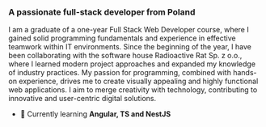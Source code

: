 <h3 align="left">A passionate full-stack developer from Poland</h3>

<p>I am a graduate of a one-year Full Stack Web Developer course, where I gained solid programming fundamentals and experience in effective teamwork within IT environments. Since the beginning of the year, I have been collaborating with the software house Radioactive Rat Sp. z o.o., where I learned modern project approaches and expanded my knowledge of industry practices. My passion for programming, combined with hands-on experience, drives me to create visually appealing and highly functional web applications. I aim to merge creativity with technology, contributing to innovative and user-centric digital solutions.</p>

- 🌱 Currently learning **Angular, TS and NestJS**


